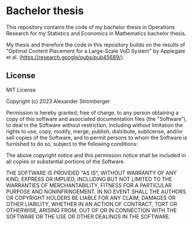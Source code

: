 # Bachelor thesis
This repository contains the code of my bachelor thesis in Operations Research for my Statistics and Economics in Mathematics bachelor thesis.

My thesis and therefore the code in this repository builds on the results of "Optimal Content Placement for a Large-Scale VoD System" by Applegate et al. (https://research.google/pubs/pub45689/).

## License
MIT License

Copyright (c) 2023 Alexander Stromberger

Permission is hereby granted, free of charge, to any person obtaining a copy
of this software and associated documentation files (the "Software"), to deal
in the Software without restriction, including without limitation the rights
to use, copy, modify, merge, publish, distribute, sublicense, and/or sell
copies of the Software, and to permit persons to whom the Software is
furnished to do so, subject to the following conditions:

The above copyright notice and this permission notice shall be included in all
copies or substantial portions of the Software.

THE SOFTWARE IS PROVIDED "AS IS", WITHOUT WARRANTY OF ANY KIND, EXPRESS OR
IMPLIED, INCLUDING BUT NOT LIMITED TO THE WARRANTIES OF MERCHANTABILITY,
FITNESS FOR A PARTICULAR PURPOSE AND NONINFRINGEMENT. IN NO EVENT SHALL THE
AUTHORS OR COPYRIGHT HOLDERS BE LIABLE FOR ANY CLAIM, DAMAGES OR OTHER
LIABILITY, WHETHER IN AN ACTION OF CONTRACT, TORT OR OTHERWISE, ARISING FROM,
OUT OF OR IN CONNECTION WITH THE SOFTWARE OR THE USE OR OTHER DEALINGS IN THE
SOFTWARE.
